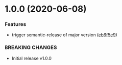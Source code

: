 # 1.0.0 (2020-06-08)


### Features

* trigger semantic-release of major version ([eb6f5e9](https://github.com/newrelic-experimental/nr1-executive-view/commit/eb6f5e9f4f5339bfca70358ad7b2a9a808b51b1e))


### BREAKING CHANGES

* Initial release v1.0.0
